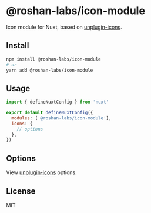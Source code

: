# @roshan-labs/icon-module

Icon module for Nuxt, based on [unplugin-icons](https://github.com/antfu/unplugin-icons).

## Install

```sh
npm install @roshan-labs/icon-module
# or
yarn add @roshan-labs/icon-module
```

## Usage

```js
import { defineNuxtConfig } from 'nuxt'

export default defineNuxtConfig({
  modules: ['@roshan-labs/icon-module'],
  icons: {
    // options
  },
})
```

## Options

View [unplugin-icons](https://github.com/antfu/unplugin-icons) options.

## License

MIT
